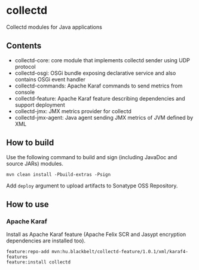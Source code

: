 # collectd
Collectd modules for Java applications

## Contents

* collectd-core: core module that implements collectd sender using UDP protocol
* collectd-osgi: OSGi bundle exposing declarative service and also contains OSGi event handler
* collectd-commands: Apache Karaf commands to send metrics from console
* collectd-feature: Apache Karaf feature describing dependencies and support deployment
* collectd-jmx: JMX metrics provider for collectd
* collectd-jmx-agent: Java agent sending JMX metrics of JVM defined by XML

## How to build

Use the following command to build and sign (including JavaDoc and source JARs) modules.

~~~~
mvn clean install -Pbuild-extras -Psign
~~~~

Add `deploy` argument to upload artifacts to Sonatype OSS Repository.

## How to use

### Apache Karaf

Install as Apache Karaf feature (Apache Felix SCR and Jasypt encryption dependencies are installed too).

~~~~
feature:repo-add mvn:hu.blackbelt/collectd-feature/1.0.1/xml/karaf4-features
feature:install collectd
~~~~

